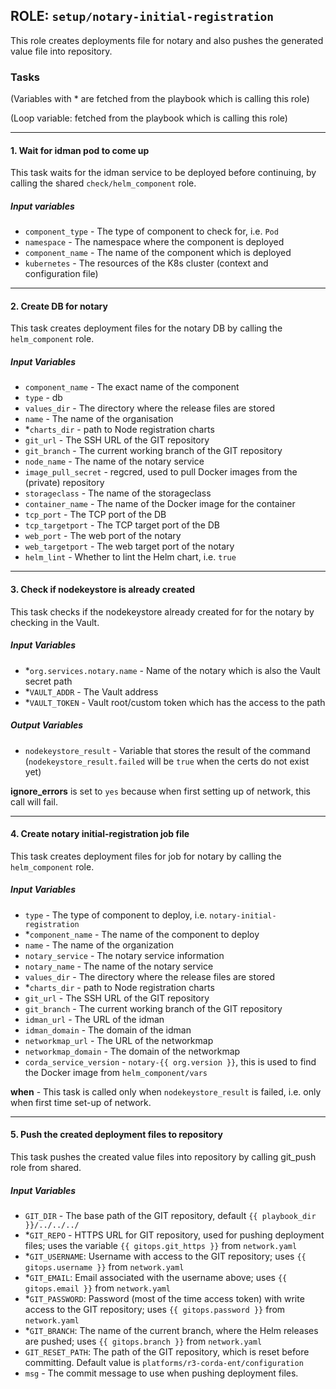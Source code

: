 ## ROLE: `setup/notary-initial-registration`
This role creates deployments file for notary and also pushes the generated value file into repository.

### Tasks
(Variables with * are fetched from the playbook which is calling this role)

(Loop variable: fetched from the playbook which is calling this role)

---

#### 1. Wait for idman pod to come up 
This task waits for the idman service to be deployed before continuing, by calling the shared `check/helm_component` role.
##### Input variables
- `component_type` - The type of component to check for, i.e. `Pod`
- `namespace` - The namespace where the component is deployed
- `component_name` - The name of the component which is deployed
- `kubernetes` - The resources of the K8s cluster (context and configuration file)

---

#### 2. Create DB for notary
This task creates deployment files for the notary DB by calling the `helm_component` role.
##### Input Variables
- `component_name` - The exact name of the component
- `type` - db
- `values_dir` - The directory where the release files are stored
- `name` - The name of the organisation
- *`charts_dir` - path to Node registration charts
- `git_url` - The SSH URL of the GIT repository
- `git_branch` - The current working branch of the GIT repository
- `node_name` - The name of the notary service
- `image_pull_secret` - regcred, used to pull Docker images from the (private) repository
- `storageclass` - The name of the storageclass
- `container_name` - The name of the Docker image for the container
- `tcp_port` - The TCP port of the DB
- `tcp_targetport` - The TCP target port of the DB
- `web_port` - The web port of the notary
- `web_targetport` - The web target port of the notary
- `helm_lint` - Whether to lint the Helm chart, i.e. `true`    

---

#### 3. Check if nodekeystore is already created
This task checks if the nodekeystore already created for for the notary by checking in the Vault.
##### Input Variables
- *`org.services.notary.name` -  Name of the notary which is also the Vault secret path
- *`VAULT_ADDR` - The Vault address
- *`VAULT_TOKEN` - Vault root/custom token which has the access to the path
##### Output Variables
- `nodekeystore_result` - Variable that stores the result of the command (`nodekeystore_result.failed` will be `true` when the certs do not exist yet)
    
**ignore_errors** is set to `yes` because when first setting up of network, this call will fail.

---

#### 4. Create notary initial-registration job file
This task creates deployment files for job for notary by calling the `helm_component` role.
##### Input Variables
- `type` - The type of component to deploy, i.e. `notary-initial-registration`
- *`component_name` - The name of the component to deploy
- `name` - The name of the organization
- `notary_service` - The notary service information
- `notary_name` - The name of the notary service
- `values_dir` - The directory where the release files are stored
- *`charts_dir` - path to Node registration charts
- `git_url` - The SSH URL of the GIT repository
- `git_branch` - The current working branch of the GIT repository
- `idman_url` - The URL of the idman 
- `idman_domain` - The domain of the idman
- `networkmap_url` - The URL of the networkmap
- `networkmap_domain` - The domain of the networkmap
- `corda_service_version` - `notary-{{ org.version }}`, this is used to find the Docker image from `helm_component/vars`

**when** - This task is called only when `nodekeystore_result` is failed, i.e. only when first time set-up of network.

---

#### 5. Push the created deployment files to repository
This task pushes the created value files into repository by calling git_push role from shared.
##### Input Variables
- `GIT_DIR` - The base path of the GIT repository, default `{{ playbook_dir }}/../../../`
- *`GIT_REPO` - HTTPS URL for GIT repository, used for pushing deployment files; uses the variable `{{ gitops.git_https }}` from `network.yaml`
- *`GIT_USERNAME`: Username with access to the GIT repository; uses `{{ gitops.username }}` from `network.yaml`
- *`GIT_EMAIL`: Email associated with the username above; uses `{{ gitops.email }}` from `network.yaml`
- *`GIT_PASSWORD`: Password (most of the time access token) with write access to the GIT repository; uses `{{ gitops.password }}` from `network.yaml`
- *`GIT_BRANCH`: The name of the current branch, where the Helm releases are pushed; uses `{{ gitops.branch }}` from `network.yaml`
- `GIT_RESET_PATH`: The path of the GIT repository, which is reset before committing. Default value is `platforms/r3-corda-ent/configuration`
- `msg` - The commit message to use when pushing deployment files.
